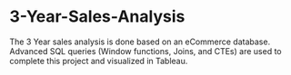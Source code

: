 # 3-Year-Sales-Analysis
The 3 Year sales analysis is done based on an eCommerce database. Advanced SQL queries (Window functions, Joins, and CTEs) are used to complete this project and visualized in Tableau.
